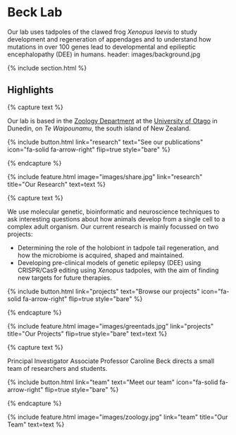 ---
---

# Beck Lab

Our lab uses tadpoles of the clawed frog _Xenopus laevis_ to study development and regeneration of appendages and to understand how mutations in over 100 genes lead to developmental and epilieptic encephalopathy (DEE) in humans.
header: images/background.jpg

{% include section.html %}

## Highlights

{% capture text %}

Our lab is based in the [Zoology Department](https://www.otago.ac.nz/zoology) at the [University of Otago](https://www.otago.ac.nz/) in Dunedin, on _Te Waipounamu_, the south island of New Zealand.

{%
  include button.html
  link="research"
  text="See our publications"
  icon="fa-solid fa-arrow-right"
  flip=true
  style="bare"
%}

{% endcapture %}

{%
  include feature.html
  image="images/share.jpg"
  link="research"
  title="Our Research"
  text=text
%}

{% capture text %}

We use molecular genetic, bioinformatic and neuroscience techniques to ask interesting questions about how animals develop from a single cell to a complex adult organism. Our current research is mainly focussed on two projects:
>
* Determining the role of the holobiont in tadpole tail regeneration, and how the microbiome is acquired, shaped and maintained.
* Developing pre-clinical models of genetic epilepsy (DEE) using CRISPR/Cas9 editing using _Xenopus_ tadpoles, with the aim of finding new targets for future therapies.

{%
  include button.html
  link="projects"
  text="Browse our projects"
  icon="fa-solid fa-arrow-right"
  flip=true
  style="bare"
%}

{% endcapture %}

{%
  include feature.html
  image="images/greentads.jpg"
  link="projects"
  title="Our Projects"
  flip=true
  style="bare"
  text=text
%}

{% capture text %}

Principal Investigator Associate Professor Caroline Beck directs a small team of researchers and students.

{%
  include button.html
  link="team"
  text="Meet our team"
  icon="fa-solid fa-arrow-right"
  flip=true
  style="bare"
%}

{% endcapture %}

{%
  include feature.html
  image="images/zoology.jpg"
  link="team"
  title="Our Team"
  text=text
%}
